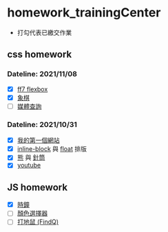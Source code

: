 # homework_trainingCenter

- 打勾代表已繳交作業

## css homework

### Dateline: 2021/11/08

- [x] [ff7 flexbox](https://link1515.github.io/homework_trainingCenter/CSS/05.ff7_flexbox/ff7_flexbox.html)
- [x] [象棋](https://link1515.github.io/homework_trainingCenter/CSS/06.%E8%B1%A1%E6%A3%8B/chinese_chess.html)
- [ ] [媒體查詢](https://link1515.github.io/homework_trainingCenter/CSS/07.%E5%AA%92%E9%AB%94%E6%9F%A5%E8%A9%A2/media_query_wda.html)

### Dateline: 2021/10/31

- [x] [我的第一個網站](https://link1515.github.io/homework_trainingCenter/CSS/01.%E6%88%91%E7%9A%84%E7%AC%AC%E4%B8%80%E5%80%8B%E7%B6%B2%E9%A0%81/%E6%88%91%E7%9A%84%E7%AC%AC%E4%B8%80%E5%80%8B%E7%B6%B2%E9%A0%81.html)
- [x] [inline-block](https://link1515.github.io/homework_trainingCenter/CSS/02.inline_block_float/youtube_inline-block%E6%8E%92%E7%89%88.html) 與 [float](https://link1515.github.io/homework_trainingCenter/CSS/02.inline_block_float/youtube_float%E6%8E%92%E7%89%88.html) 排版
- [x] [熊](https://link1515.github.io/homework_trainingCenter/CSS/03.%E7%86%8A%E8%88%87%E9%87%9D%E7%AD%92/bear.html) 與 [針筒](https://link1515.github.io/homework_trainingCenter/CSS/03.%E7%86%8A%E8%88%87%E9%87%9D%E7%AD%92/syringe.html)
- [x] [youtube](https://link1515.github.io/homework_trainingCenter/CSS/04.youtube/youtube.html)

## JS homework

- [x] [時鐘](https://link1515.github.io/homework_trainingCenter/JS/02.%E6%99%82%E9%90%98/%E4%BD%9C%E6%A5%AD_%E6%99%82%E9%90%98.html)
- [ ] [顏色選擇器](https://link1515.github.io/homework_trainingCenter/JS/03.%E9%A1%8F%E8%89%B2%E9%81%B8%E6%93%87%E5%99%A8/%E4%BD%9C%E6%A5%AD_%E9%A1%8F%E8%89%B2%E9%81%B8%E6%93%87%E5%99%A8.html)
- [ ] [打地鼠 (FindQ)](https://link1515.github.io/homework_trainingCenter/JS/04.%E6%89%93%E5%9C%B0%E9%BC%A0/index.html)
